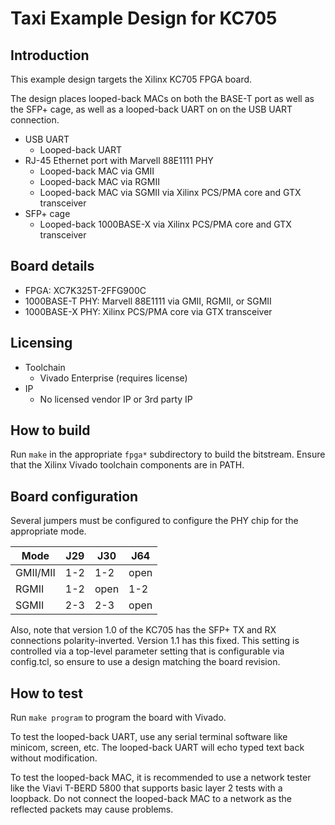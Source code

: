 # Taxi Example Design for KC705

## Introduction

This example design targets the Xilinx KC705 FPGA board.

The design places looped-back MACs on both the BASE-T port as well as the SFP+ cage, as well as a looped-back UART on on the USB UART connection.

*  USB UART
    *  Looped-back UART
*  RJ-45 Ethernet port with Marvell 88E1111 PHY
    *  Looped-back MAC via GMII
    *  Looped-back MAC via RGMII
    *  Looped-back MAC via SGMII via Xilinx PCS/PMA core and GTX transceiver
*  SFP+ cage
    *  Looped-back 1000BASE-X via Xilinx PCS/PMA core and GTX transceiver

## Board details

*  FPGA: XC7K325T-2FFG900C
*  1000BASE-T PHY: Marvell 88E1111 via GMII, RGMII, or SGMII
*  1000BASE-X PHY: Xilinx PCS/PMA core via GTX transceiver

## Licensing

*  Toolchain
    *  Vivado Enterprise (requires license)
*  IP
    *  No licensed vendor IP or 3rd party IP

## How to build

Run `make` in the appropriate `fpga*` subdirectory to build the bitstream.  Ensure that the Xilinx Vivado toolchain components are in PATH.

## Board configuration

Several jumpers must be configured to configure the PHY chip for the appropriate mode.

| Mode     | J29  | J30  | J64  |
| -------- | ---- | ---- | ---- |
| GMII/MII | 1-2  | 1-2  | open |
| RGMII    | 1-2  | open | 1-2  |
| SGMII    | 2-3  | 2-3  | open |

Also, note that version 1.0 of the KC705 has the SFP+ TX and RX connections polarity-inverted.  Version 1.1 has this fixed.  This setting is controlled via a top-level parameter setting that is configurable via config.tcl, so ensure to use a design matching the board revision.

## How to test

Run `make program` to program the board with Vivado.

To test the looped-back UART, use any serial terminal software like minicom, screen, etc.  The looped-back UART will echo typed text back without modification.

To test the looped-back MAC, it is recommended to use a network tester like the Viavi T-BERD 5800 that supports basic layer 2 tests with a loopback.  Do not connect the looped-back MAC to a network as the reflected packets may cause problems.
